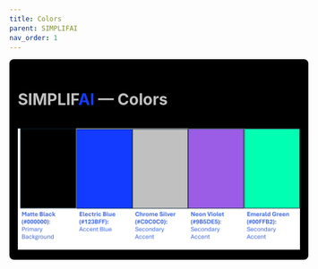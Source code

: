 ```yaml
---
title: Colors
parent: SIMPLIFAI
nav_order: 1
---
```


<div style="width:100%; height:auto; background-color: #000000; color: #C0C0C0; padding:15px; border-radius:8px;">
  <h1 style="color: #C0C0C0">SIMPLIF<span style="color: #123BFF">AI</span> — Colors</h1>
  <br />
  <img src="./simplifai_color_pallet.png" />
</div>
